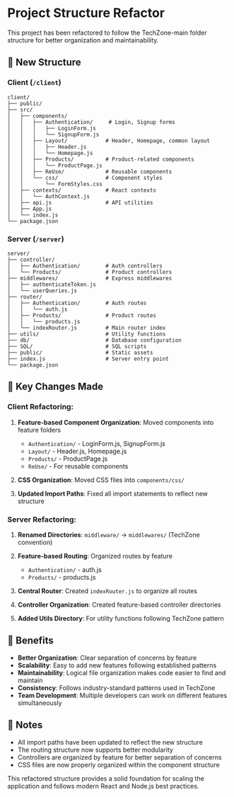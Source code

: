 # Project Structure Refactor

This project has been refactored to follow the TechZone-main folder structure for better organization and maintainability.

## 📁 New Structure

### Client (`/client`)
```
client/
├── public/
├── src/
│   ├── components/
│   │   ├── Authentication/     # Login, Signup forms
│   │   │   ├── LoginForm.js
│   │   │   └── SignupForm.js
│   │   ├── Layout/            # Header, Homepage, common layout
│   │   │   ├── Header.js
│   │   │   └── Homepage.js
│   │   ├── Products/          # Product-related components
│   │   │   └── ProductPage.js
│   │   ├── ReUse/             # Reusable components
│   │   └── css/               # Component styles
│   │       └── FormStyles.css
│   ├── contexts/              # React contexts
│   │   └── AuthContext.js
│   ├── api.js                 # API utilities
│   ├── App.js
│   └── index.js
└── package.json
```

### Server (`/server`)
```
server/
├── controller/
│   ├── Authentication/        # Auth controllers
│   └── Products/              # Product controllers
├── middlewares/               # Express middlewares
│   ├── authenticateToken.js
│   └── userQueries.js
├── router/
│   ├── Authentication/        # Auth routes
│   │   └── auth.js
│   ├── Products/              # Product routes
│   │   └── products.js
│   └── indexRouter.js         # Main router index
├── utils/                     # Utility functions
├── db/                        # Database configuration
├── SQL/                       # SQL scripts
├── public/                    # Static assets
├── index.js                   # Server entry point
└── package.json
```

## 🔄 Key Changes Made

### Client Refactoring:
1. **Feature-based Component Organization**: Moved components into feature folders
   - `Authentication/` - LoginForm.js, SignupForm.js
   - `Layout/` - Header.js, Homepage.js  
   - `Products/` - ProductPage.js
   - `ReUse/` - For reusable components

2. **CSS Organization**: Moved CSS files into `components/css/`

3. **Updated Import Paths**: Fixed all import statements to reflect new structure

### Server Refactoring:
1. **Renamed Directories**: `middleware/` → `middlewares/` (TechZone convention)

2. **Feature-based Routing**: Organized routes by feature
   - `Authentication/` - auth.js
   - `Products/` - products.js

3. **Central Router**: Created `indexRouter.js` to organize all routes

4. **Controller Organization**: Created feature-based controller directories

5. **Added Utils Directory**: For utility functions following TechZone pattern

## 🚀 Benefits

- **Better Organization**: Clear separation of concerns by feature
- **Scalability**: Easy to add new features following established patterns
- **Maintainability**: Logical file organization makes code easier to find and maintain
- **Consistency**: Follows industry-standard patterns used in TechZone
- **Team Development**: Multiple developers can work on different features simultaneously

## 📝 Notes

- All import paths have been updated to reflect the new structure
- The routing structure now supports better modularity
- Controllers are organized by feature for better separation of concerns
- CSS files are now properly organized within the component structure

This refactored structure provides a solid foundation for scaling the application and follows modern React and Node.js best practices.
